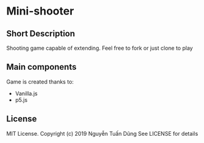 # Mini-shooter

## Short Description

Shooting game capable of extending. Feel free to fork or just clone to play

## Main components

Game is created thanks to:

-   Vanilla.js
-   p5.js

## License

MIT License. Copyright (c) 2019 Nguyễn Tuấn Dũng
See LICENSE for details